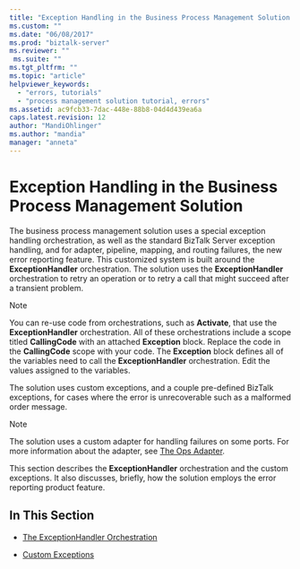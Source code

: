 ```yaml
---
title: "Exception Handling in the Business Process Management Solution | Microsoft Docs"
ms.custom: ""
ms.date: "06/08/2017"
ms.prod: "biztalk-server"
ms.reviewer: ""
 ms.suite: ""
ms.tgt_pltfrm: ""
ms.topic: "article"
helpviewer_keywords: 
  - "errors, tutorials"
  - "process management solution tutorial, errors"
ms.assetid: ac9fcb33-7dac-448e-88b8-04d4d439ea6a
caps.latest.revision: 12
author: "MandiOhlinger"
ms.author: "mandia"
manager: "anneta"
---
```

# Exception Handling in the Business Process Management Solution
The business process management solution uses a special exception handling orchestration, as well as the standard BizTalk Server exception handling, and for adapter, pipeline, mapping, and routing failures, the new error reporting feature. This customized system is built around the **ExceptionHandler** orchestration. The solution uses the **ExceptionHandler** orchestration to retry an operation or to retry a call that might succeed after a transient problem.  
  
> [!NOTE]
>  You can re-use code from orchestrations, such as **Activate**, that use the **ExceptionHandler** orchestration. All of these orchestrations include a scope titled **CallingCode** with an attached **Exception** block. Replace the code in the **CallingCode** scope with your code. The **Exception** block defines all of the variables need to call the **ExceptionHandler** orchestration. Edit the values assigned to the variables.  
  
 The solution uses custom exceptions, and a couple pre-defined BizTalk exceptions, for cases where the error is unrecoverable such as a malformed order message.  
  
> [!NOTE]
>  The solution uses a custom adapter for handling failures on some ports. For more information about the adapter, see [The Ops Adapter](../core/the-ops-adapter.md).  
  
 This section describes the **ExceptionHandler** orchestration and the custom exceptions. It also discusses, briefly, how the solution employs the error reporting product feature.  
  
## In This Section  
  
-   [The ExceptionHandler Orchestration](../core/the-exceptionhandler-orchestration.md)  
  
-   [Custom Exceptions](../core/custom-exceptions.md)